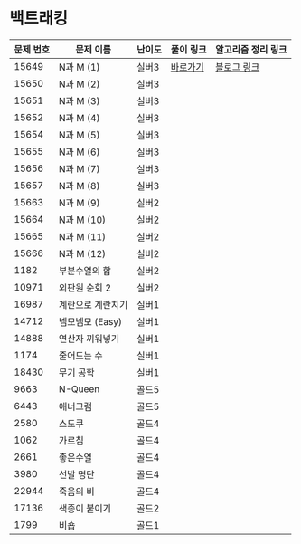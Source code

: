 
# 백트래킹

문제 번호 | 문제 이름 | 난이도 | 풀이 링크 | 알고리즘 정리 링크
---|---|---|---|---
15649 |	N과 M (1) | 실버3 | [바로가기](https://github.com/ap3334/baekjoon/blob/main/%EB%B0%B1%ED%8A%B8%EB%9E%98%ED%82%B9/15649.cpp) | [블로그 링크]()
15650	| N과 M (2) | 실버3
15651	| N과 M (3) | 실버3
15652 |	N과 M (4) | 실버3
15654 |	N과 M (5) | 실버3
15655 |	N과 M (6) | 실버3
15656 |	N과 M (7) | 실버3
15657 |	N과 M (8) | 실버3
15663 |	N과 M (9) | 실버2
15664 |	N과 M (10) | 실버2
15665 |	N과 M (11) |	실버2
15666 |	N과 M (12) | 실버2
1182 | 부분수열의 합 | 실버2
10971 |	외판원 순회 2 | 실버2		
16987 |	계란으로 계란치기 | 실버1
14712 |	넴모넴모 (Easy) | 실버1
14888 |	연산자 끼워넣기 | 실버1
1174 | 줄어드는 수 | 실버1
18430 |	무기 공학 | 실버1
9663 | N-Queen | 골드5
6443 | 애너그램 | 골드5
2580 | 스도쿠 | 골드4
1062 | 가르침 | 골드4
2661 | 좋은수열 | 골드4
3980 | 선발 명단 | 골드4
22944 |	죽음의 비 |	골드4
17136 |	색종이 붙이기 | 골드2		
1799 | 비숍 | 골드1
